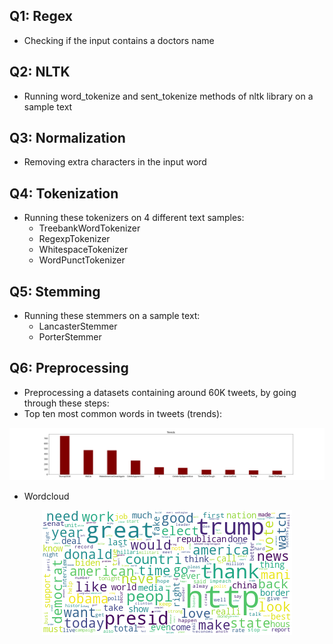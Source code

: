 ## Q1: Regex

- Checking if the input contains a doctors name

## Q2: NLTK

- Running word_tokenize and sent_tokenize methods of nltk library on a sample text

## Q3: Normalization

- Removing extra characters in the input word

## Q4: Tokenization

- Running these tokenizers on 4 different text samples:
  - TreebankWordTokenizer
  - RegexpTokenizer
  - WhitespaceTokenizer
  - WordPunctTokenizer

## Q5: Stemming

- Running these stemmers on a sample text:
  - LancasterStemmer
  - PorterStemmer

## Q6: Preprocessing

- Preprocessing a datasets containing around 60K tweets, by going through these steps:
- Top ten most common words in tweets (trends):

<div align="center">
  <img src="./Q6/trends-barchart.png" alt="Trends" />
</div>

- Wordcloud
<div align="center">
  <img src="./Q6/wordcloud.png" alt="WordCloud" width="400" />
</div>
